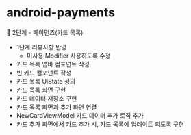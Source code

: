 # android-payments

🚀 2단계 - 페이먼츠(카드 목록)

- 1단계 리뷰사항 반영
  - 미사용 Modifier 사용하도록 수정
- 카드 목록 앱바 컴포넌트 작성
- 빈 카드 컴포넌트 작성
- 카드 목록 UiState 정의
- 카드 목록 화면 구현
- 카드 데이터 저장소 구현
- 카드 목록 화면과 추가 화면 연결
- NewCardViewModel 카드 데이터 추가 로직 추가
- 카드 추가 화면에서 카드 추가 시, 카드 목록에 업데이트 되도록 구현